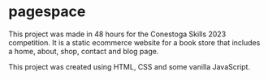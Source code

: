 # pagespace
This project was made in 48 hours for the Conestoga Skills 2023 competition. It is a static ecommerce website for 
a book store that includes a home, about, shop, contact and blog page. 

This project was created using HTML, CSS and some vanilla JavaScript.
